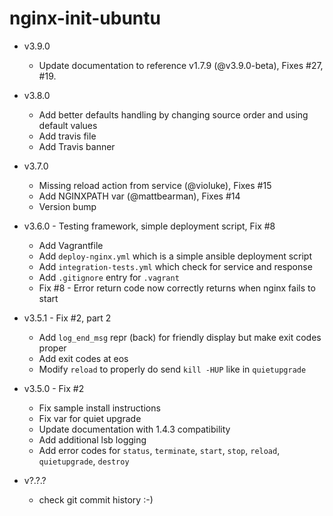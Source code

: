 # nginx-init-ubuntu

* v3.9.0
  - Update documentation to reference v1.7.9 (@v3.9.0-beta), Fixes #27, #19.
  
* v3.8.0
  - Add better defaults handling by changing source order and using default values
  - Add travis file
  - Add Travis banner

* v3.7.0
  - Missing reload action from service (@violuke), Fixes #15
  - Add NGINXPATH var (@mattbearman), Fixes #14
  - Version bump

* v3.6.0 - Testing framework, simple deployment script, Fix #8
  - Add Vagrantfile
  - Add `deploy-nginx.yml` which is a simple ansible deployment script
  - Add `integration-tests.yml` which check for service and response
  - Add `.gitignore` entry for `.vagrant`
  - Fix #8 - Error return code now correctly returns when nginx fails to start

* v3.5.1 - Fix #2, part 2
  - Add `log_end_msg` repr (back) for friendly display but make exit codes proper
  - Add exit codes at eos
  - Modify `reload` to properly do send `kill -HUP` like in `quietupgrade`

* v3.5.0 - Fix #2
  - Fix sample install instructions
  - Fix var for quiet upgrade
  - Update documentation with 1.4.3 compatibility
  - Add additional lsb logging
  - Add error codes for `status`, `terminate`, `start`, `stop`, `reload`, `quietupgrade`, `destroy`

* v?.?.?
  - check git commit history :-)
